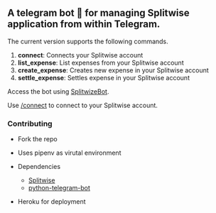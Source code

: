 ## A telegram bot 🤖 for managing Splitwise application from within Telegram.

The current version supports the following commands.
   1. **connect**: Connects your Splitwise account
   2. **list_expense**: List expenses from your Splitwise account
   3. **create_expense**: Creates new expense in your Splitwise account
   4. **settle_expense**: Settles expense in your Splitwise account
   
Access the bot using [SplitwizeBot](https://telegram.me/SplitwizeBot).

Use [/connect]() to connect to your Splitwise account.
   
   
### Contributing

- Fork the repo

- Uses pipenv as virutal environment

- Dependencies
    * [Splitwise](https://github.com/namaggarwal/splitwise)
    * [python-telegram-bot](https://github.com/python-telegram-bot/python-telegram-bot)

- Heroku for deployment
